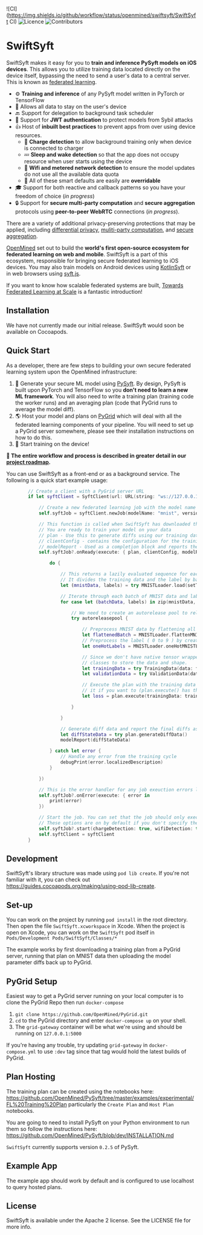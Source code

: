 
![CI](https://img.shields.io/github/workflow/status/openmined/swiftsyft/SwiftSyft CI)
![Licence](https://img.shields.io/github/license/openmined/swiftsyft)
![Contributors](https://img.shields.io/opencollective/all/openmined)

# SwiftSyft

SwiftSyft makes it easy for you to **train and inference PySyft models on iOS devices**. This allows you to utilize training data located directly on the device itself, bypassing the need to send a user's data to a central server. This is known as [federated learning](https://ai.googleblog.com/2017/04/federated-learning-collaborative.html).

- :gear: **Training and inference** of any PySyft model written in PyTorch or TensorFlow
- :bust_in_silhouette: Allows all data to stay on the user's device
- :back: Support for delegation to background task scheduler
- :key: Support for **JWT authentication** to protect models from Sybil attacks
- :+1: Host of **inbuilt best practices** to prevent apps from over using device resources. 
    - :electric_plug: **Charge detection** to allow background training only when device is connected to charger
    - :zzz: **Sleep and wake detection** so that the app does not occupy resource when user starts using the device
    - :money_with_wings: **Wifi and metered network detection** to ensure the model updates do not use all the available data quota 
    - :no_bell: All of these smart defaults are easily are **overridable**
- :mortar_board: Support for both reactive and callback patterns so you have your freedom of choice (_in progress_)
- :lock: Support for **secure multi-party computation** and **secure aggregation** protocols using **peer-to-peer WebRTC** connections (_in progress_).

There are a variety of additional privacy-preserving protections that may be applied, including [differential privacy](https://towardsdatascience.com/understanding-differential-privacy-85ce191e198a), [muliti-party computation](https://www.inpher.io/technology/what-is-secure-multiparty-computation), and [secure aggregation](https://research.google/pubs/pub45808/).

[OpenMined](https://openmined.org) set out to build the **world's first open-source ecosystem for federated learning on web and mobile**. SwiftSyft is a part of this ecosystem, responsible for bringing secure federated learning to iOS devices. You may also train models on Android devices using [KotlinSyft](https://github.com/OpenMined/KotlinSyft) or in web browsers using [syft.js](https://github.com/OpenMined/syft.js).

If you want to know how scalable federated systems are built, [Towards Federated Learning at Scale](https://arxiv.org/pdf/1902.01046.pdf) is a fantastic introduction!

## Installation
We have not currently made our initial release. SwiftSyft would soon be available on Cocoapods.

## Quick Start
As a developer, there are few steps to building your own secure federated learning system upon the OpenMined infrastructure:

1. :robot: Generate your secure ML model using [PySyft](https://github.com/OpenMined/PySyft). By design, PySyft is built upon PyTorch and TensorFlow so you **don't need to learn a new ML framework**. You will also need to write a training plan (training code the worker runs) and an averaging plan (code that PyGrid runs to average the model diff).
2. :earth_americas: Host your model and plans on [PyGrid](https://github.com/OpenMined/PyGrid) which will deal with all the federated learning components of your pipeline. You will need to set up a PyGrid server somewhere, please see their installation instructions on how to do this.
3. :tada: Start training on the device!

**:notebook: The entire workflow and process is described in greater detail in our [project roadmap](https://github.com/OpenMined/Roadmap/blob/master/web_and_mobile_team/projects/federated_learning.md).**

You can use SwiftSyft as a front-end or as a background service. The following is a quick start example usage:

```swift
        // Create a client with a PyGrid server URL
        if let syftClient = SyftClient(url: URL(string: "ws://127.0.0.1:5000")!) {

            // Create a new federated learning job with the model name and version
            self.syftJob = syftClient.newJob(modelName: "mnist", version: "1.0.0")

            // This function is called when SwiftSyft has downloaded the plans and model parameters from PyGrid
            // You are ready to train your model on your data
            // plan - Use this to generate diffs using our training data
            // clientConfig - contains the configuration for the training cycle (batchSize, learning rate) and metadata for the model (name, version)
            // modelReport - Used as a completion block and reports the diffs to PyGrid.
            self.syftJob?.onReady(execute: { plan, clientConfig, modelReport in

                do {

                    // This returns a lazily evaluated sequence for each MNIST image and the corresponding label
                    // It divides the training data and the label by batches
                    let (mnistData, labels) = try MNISTLoader.load(setType: .train, batchSize: clientConfig.batchSize)

                    // Iterate through each batch of MNIST data and label
                    for case let (batchData, labels) in zip(mnistData, labels) {

                        // We need to create an autorelease pool to release the training data from memory after each loop
                        try autoreleasepool {

                            // Preprocess MNIST data by flattening all of the MNIST batch data as a single array
                            let flattenedBatch = MNISTLoader.flattenMNISTData(batchData)
                            // Preprocess the label ( 0 to 9 ) by creating one-hot features and then flattening the entire thing
                            let oneHotLabels = MNISTLoader.oneHotMNISTLabels(labels: labels).compactMap { Float($0)}

                            // Since we don't have native tensor wrappers in Swift yet, we use `TrainingData` and `ValidationData`
                            // classes to store the data and shape.
                            let trainingData = try TrainingData(data: flattenedBatch, shape: [clientConfig.batchSize, 784])
                            let validationData = try ValidationData(data: oneHotLabels, shape: [clientConfig.batchSize, 10])

                            // Execute the plan with the training data and validation data. `plan.execute()` returns the loss and you can use
                            // it if you want to (plan.execute() has the @discardableResult attribute)
                            let loss = plan.execute(trainingData: trainingData, validationData: validationData, clientConfig: clientConfig)

                        }

                    }

                    // Generate diff data and report the final diffs as 
                    let diffStateData = try plan.generateDiffData()
                    modelReport(diffStateData)

                } catch let error {
                    // Handle any error from the training cycle
                    debugPrint(error.localizedDescription)
                }

            })

            // This is the error handler for any job exeuction errors like connecting to PyGrid 
            self.syftJob?.onError(execute: { error in
                print(error)
            })

            // Start the job. You can set that the job should only execute if the device is being charge and there is a WiFi connection.
            // These options are on by default if you don't specify them.
            self.syftJob?.start(chargeDetection: true, wifiDetection: true)
            self.syftClient = syftClient
        }
```

## Development

SwiftSyft's library structure was made using `pod lib create`. If you're not familiar with it, you can check out https://guides.cocoapods.org/making/using-pod-lib-create.

## Set-up

You can work on the project by running `pod install` in the root directory. Then open the file `SwiftSyft.xcworkspace` in Xcode. When the project is open on Xcode, you can work on the `SwiftSyft` pod itself in `Pods/Development Pods/SwiftSyft/Classes/*`

The example works by first downloading a training plan from a PyGrid server, running that plan on MNIST data then uploading the model parameter diffs back up to PyGrid.

## PyGrid Setup

Easiest way to get a PyGrid server running on your local computer is to clone the PyGrid Repo then run `docker-compose`

1. `git clone https://github.com/OpenMined/PyGrid.git`
2. `cd` to the PyGrid directory and enter `docker-compose up` on your shell.
3. The `grid-gateway` container will be what we're using and should be running on `127.0.0.1:5000`

If you're having any trouble, try updating `grid-gateway` in `docker-compose.yml` to use `:dev` tag since that tag would hold the latest builds of PyGrid.

## Plan Hosting

The training plan can be created using the notebooks here: https://github.com/OpenMined/PySyft/tree/master/examples/experimental/FL%20Training%20Plan particularly the `Create Plan` and `Host Plan` notebooks.

You are going to need to install PySyft on your Python environment to run them so follow the instructions here: https://github.com/OpenMined/PySyft/blob/dev/INSTALLATION.md

`SwiftSyft` currently supports version `0.2.5` of PySyft.

## Example App

The example app should work by default and is configured to use localhost to query hosted plans.

## License

SwiftSyft is available under the Apache 2 license. See the LICENSE file for more info.
